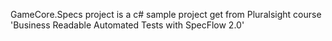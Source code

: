 GameCore.Specs project is a c# sample project get from Pluralsight course 'Business Readable Automated Tests with SpecFlow 2.0'